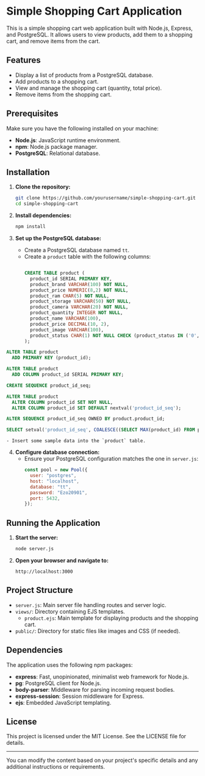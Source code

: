 
# Simple Shopping Cart Application

This is a simple shopping cart web application built with Node.js, Express, and PostgreSQL. It allows users to view products, add them to a shopping cart, and remove items from the cart.

## Features

- Display a list of products from a PostgreSQL database.
- Add products to a shopping cart.
- View and manage the shopping cart (quantity, total price).
- Remove items from the shopping cart.

## Prerequisites

Make sure you have the following installed on your machine:

- **Node.js**: JavaScript runtime environment.
- **npm**: Node.js package manager.
- **PostgreSQL**: Relational database.

## Installation

1. **Clone the repository:**
   ```bash
   git clone https://github.com/yourusername/simple-shopping-cart.git
   cd simple-shopping-cart
   ```

2. **Install dependencies:**
   ```bash
   npm install
   ```

3. **Set up the PostgreSQL database:**
    - Create a PostgreSQL database named `tt`.
    - Create a `product` table with the following columns:
      ```sql
      
      CREATE TABLE product (
        product_id SERIAL PRIMARY KEY,
        product_brand VARCHAR(100) NOT NULL,
        product_price NUMERIC(8,2) NOT NULL,
        product_ram CHAR(5) NOT NULL,
        product_storage VARCHAR(50) NOT NULL,
        product_camera VARCHAR(20) NOT NULL,
        product_quantity INTEGER NOT NULL,
        product_name VARCHAR(100),
        product_price DECIMAL(10, 2),
        product_image VARCHAR(100),
        product_status CHAR(1) NOT NULL CHECK (product_status IN ('0', '1')) 
      );
      ```
      
```sql
ALTER TABLE product
  ADD PRIMARY KEY (product_id);
```
```sql
ALTER TABLE product
  ADD COLUMN product_id SERIAL PRIMARY KEY;
```

```sql
CREATE SEQUENCE product_id_seq;

ALTER TABLE product
  ALTER COLUMN product_id SET NOT NULL,
  ALTER COLUMN product_id SET DEFAULT nextval('product_id_seq');

ALTER SEQUENCE product_id_seq OWNED BY product.product_id;

```
```sql
SELECT setval('product_id_seq', COALESCE((SELECT MAX(product_id) FROM product), 1), false);

```
    - Insert some sample data into the `product` table.

4. **Configure database connection:**
    - Ensure your PostgreSQL configuration matches the one in `server.js`:
      ```javascript
      const pool = new Pool({
        user: "postgres",
        host: "localhost",
        database: "tt",
        password: "Ezo20901",
        port: 5432,
      });
      ```

## Running the Application

1. **Start the server:**
   ```bash
   node server.js
   ```

2. **Open your browser and navigate to:**
   ```
   http://localhost:3000
   ```

## Project Structure

- `server.js`: Main server file handling routes and server logic.
- `views/`: Directory containing EJS templates.
    - `product.ejs`: Main template for displaying products and the shopping cart.
- `public/`: Directory for static files like images and CSS (if needed).

## Dependencies

The application uses the following npm packages:

- **express**: Fast, unopinionated, minimalist web framework for Node.js.
- **pg**: PostgreSQL client for Node.js.
- **body-parser**: Middleware for parsing incoming request bodies.
- **express-session**: Session middleware for Express.
- **ejs**: Embedded JavaScript templating.

## License

This project is licensed under the MIT License. See the LICENSE file for details.

---

You can modify the content based on your project's specific details and any additional instructions or requirements.